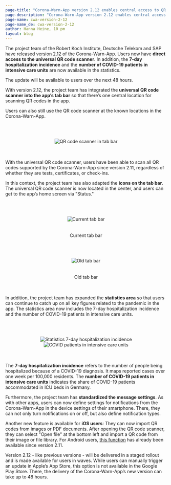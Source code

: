 ```yaml
---
page-title: "Corona-Warn-App version 2.12 enables central access to QR code scanner and expands statistics area"
page-description: "Corona-Warn-App version 2.12 enables central access to QR code scanner and expands statistics area"
page-name: cwa-version-2-12
page-name_de: cwa-version-2-12
author: Hanna Heine, 10 pm 
layout: blog
---
```



The project team of the Robert Koch Institute, Deutsche Telekom and SAP have released version 2.12 of the Corona-Warn-App. Users now have **direct access to the universal QR code scanner**. In addition, the **7-day hospitalization incidence** and the **number of COVID-19 patients in intensive care units** are now available in the statistics. 

The update will be available to users over the next 48 hours.





<!-- overview -->

With version 2.12, the project team has integrated the **universal QR code scanner into the app’s tab bar** so that there’s one central location for scanning QR codes in the app. 

Users can also still use the QR code scanner at the known locations in the Corona-Warn-App.


<br></br>
<center> <img src="./qr-code-scanner-en.png" title="QR code scanner in tab bar" alt="QR code scanner in tab bar" style="align: center"> </center>
<br></br>

With the universal QR code scanner, users have been able to scan all QR codes supported by the Corona-Warn-App since version 2.11, regardless of whether they are tests, certificates, or check-ins. 

In this context, the project team has also adapted the **icons on the tab bar**. The universal QR code scanner is now located in the center, and users can get to the app’s home screen via "Status."


<br></br>
<center> <img src="./tab-bar-en.png" title="Current tab bar" alt="Current tab bar" style="align: center"></center>
<br></br>
<center> Current tab bar </center>

<br></br>
<center> <img src="./tab-bar-old-en.png" title="Old tab bar" alt="Old tab bar" style="align: center"></center>
<br></br>
<center> Old tab bar </center>
<br></br>

In addition, the project team has expanded the **statistics area** so that users can continue to catch up on all key figures related to the pandemic in the app. The statistics area now includes the 7-day hospitalization incidence and the number of COVID-19 patients in intensive care units.

<br></br>
<center> <img src="./statistics(1).png" title="Statistics 7-day hospitalization incidence" alt="Statistics 7-day hospitalization incidence"style="align: center">  <img src="./statistics(2).png" title="COVID patients in intensive care units" alt="COVID patients in intensive care units" style="align: center"></center>
<br></br>

The **7-day hospitalization incidence** refers to the number of people being hospitalized because of a COVID-19 diagnosis. It maps reported cases over one week per 100,000 residents. The **number of COVID-19 patients in intensive care units** indicates the share of COVID-19 patients accommodated in ICU beds in Germany.

Furthermore, the project team has **standardized the message settings**. As with other apps, users can now define settings for notifications from the Corona-Warn-App in the device settings of their smartphone. There, they can not only turn notifications on or off, but also define notification types.

Another new feature is available for **iOS users**: They can now import QR codes from images or PDF documents. After opening the QR code scanner, they can select "Open file" at the bottom left and import a QR code from their image or file library. For Android users, [this function](/en/blog/2021-10-06-cwa-version-2-11/) has already been available since version 2.11.

Version 2.12 - like previous versions - will be delivered in a staged rollout and is made available for users in waves. While users can manually trigger an update in Apple’s App Store, this option is not available in the Google Play Store. There, the delivery of the Corona-Warn-App’s new version can take up to 48 hours.
